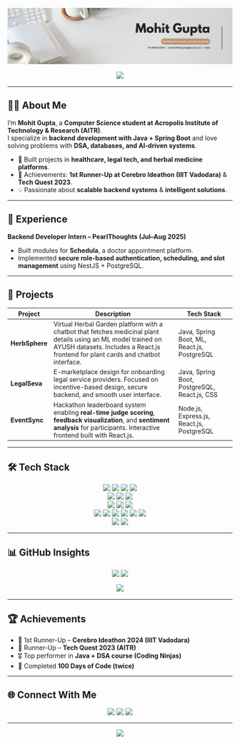 <!-- HEADER BANNER -->
<p align="center">
  <img src="Banner.jpg" alt="Mohit Gupta | Backend Developer" />
</p>

<!-- SLIDING SUBTITLE -->
<p align="center">
  <a href="https://github.com/MohitGupta2004">
    <img src="https://readme-typing-svg.herokuapp.com?font=Fira+Code&weight=600&size=22&duration=3000&pause=800&color=38B2AC&center=true&vCenter=true&width=650&lines=Backend+Developer+%7C+Java+%26+Spring+Boot;AI+Enthusiast;Innovator;Always+Building+%26+Always+Learning">
  </a>
</p>

---

## 👨‍💻 About Me  

I’m **Mohit Gupta**, a **Computer Science student at Acropolis Institute of Technology & Research (AITR)**.  
I specialize in **backend development with Java + Spring Boot** and love solving problems with **DSA, databases, and AI-driven systems**.  

- 🚀 Built projects in **healthcare, legal tech, and herbal medicine platforms**.  
- 🎯 Achievements: **1st Runner-Up at Cerebro Ideathon (IIIT Vadodara)** & **Tech Quest 2023**.  
- 💡 Passionate about **scalable backend systems** & **intelligent solutions**.  

---

## 🏢 Experience  

**Backend Developer Intern – PearlThoughts (Jul–Aug 2025)**  
- Built modules for **Schedula**, a doctor appointment platform.  
- Implemented **secure role-based authentication, scheduling, and slot management** using NestJS + PostgreSQL.  

---

## 🚀 Projects  

| Project         | Description | Tech Stack |
|-----------------|-------------|------------|
| **HerbSphere** | Virtual Herbal Garden platform with a chatbot that fetches medicinal plant details using an ML model trained on AYUSH datasets. Includes a React.js frontend for plant cards and chatbot interface. | Java, Spring Boot, ML, React.js, PostgreSQL |
| **LegalSeva** | E-marketplace design for onboarding legal service providers. Focused on incentive-based design, secure backend, and smooth user interface. | Java, Spring Boot, PostgreSQL, React.js, CSS |
| **EventSync** | Hackathon leaderboard system enabling **real-time judge scoring**, **feedback visualization**, and **sentiment analysis** for participants. Interactive frontend built with React.js. | Node.js, Express.js, React.js, PostgreSQL |

---

## 🛠️ Tech Stack  

<p align="center">
  <!-- Core Backend -->
  <img src="https://img.shields.io/badge/Java-007396?style=for-the-badge&logo=openjdk&logoColor=white" />
  <img src="https://img.shields.io/badge/Spring%20Boot-6DB33F?style=for-the-badge&logo=springboot&logoColor=white" />
  <img src="https://img.shields.io/badge/NestJS-E0234E?style=for-the-badge&logo=nestjs&logoColor=white" />
  <img src="https://img.shields.io/badge/TypeScript-3178C6?style=for-the-badge&logo=typescript&logoColor=white" />
  <br/>
  <!-- Databases -->
  <img src="https://img.shields.io/badge/MySQL-4479A1?style=for-the-badge&logo=mysql&logoColor=white" />
  <img src="https://img.shields.io/badge/PostgreSQL-336791?style=for-the-badge&logo=postgresql&logoColor=white" />
  <img src="https://img.shields.io/badge/SQL-1E90FF?style=for-the-badge&logo=databricks&logoColor=white" />
  <br/>
  <!-- Frontend -->
  <img src="https://img.shields.io/badge/HTML5-E34F26?style=for-the-badge&logo=html5&logoColor=white" />
  <img src="https://img.shields.io/badge/CSS3-1572B6?style=for-the-badge&logo=css3&logoColor=white" />
  <img src="https://img.shields.io/badge/JavaScript-F7DF1E?style=for-the-badge&logo=javascript&logoColor=black" />
  <br/>
  <!-- Tools -->
  <img src="https://img.shields.io/badge/Git-F05032?style=for-the-badge&logo=git&logoColor=white" />
  <img src="https://img.shields.io/badge/Postman-FF6C37?style=for-the-badge&logo=postman&logoColor=white" />
  <img src="https://img.shields.io/badge/IntelliJ-000000?style=for-the-badge&logo=intellijidea&logoColor=white" />
  <img src="https://img.shields.io/badge/VS%20Code-0078D4?style=for-the-badge&logo=visualstudiocode&logoColor=white" />
  <img src="https://img.shields.io/badge/Eclipse-2C2255?style=for-the-badge&logo=eclipseide&logoColor=white" />
  <img src="https://img.shields.io/badge/pgAdmin-316192?style=for-the-badge&logo=postgresql&logoColor=white" />
  <br/>
  <!-- Concepts -->
  <img src="https://img.shields.io/badge/OOP-4682B4?style=for-the-badge&logo=databricks&logoColor=white" />
  <img src="https://img.shields.io/badge/DSA-1E90FF?style=for-the-badge&logo=codeforces&logoColor=white" />
</p>

---

## 📊 GitHub Insights  

<p align="center">
  <img src="https://github-readme-stats.vercel.app/api?username=MohitGupta2004&show_icons=true&theme=github_dark&hide_border=true" height="165"/>
  <img src="https://streak-stats.demolab.com?user=MohitGupta2004&theme=github-dark-blue&hide_border=true" height="165"/>
</p>

<p align="center">
  <img src="https://github-readme-stats.vercel.app/api/top-langs/?username=MohitGupta2004&layout=compact&theme=github_dark&hide_border=true" height="165"/>
</p>

---

## 🏆 Achievements  

- 🥈 1st Runner-Up – **Cerebro Ideathon 2024 (IIIT Vadodara)**  
- 🥈 Runner-Up – **Tech Quest 2023 (AITR)**  
- 🎖️ Top performer in **Java + DSA course (Coding Ninjas)**  
- 🏅 Completed **100 Days of Code (twice)**  

---

## 🌐 Connect With Me  

<p align="center">
  <a href="https://linkedin.com/in/mohit-gupta09"><img src="https://img.shields.io/badge/LinkedIn-0e75b6?style=for-the-badge&logo=linkedin&logoColor=white" /></a>
  <a href="https://github.com/MohitGupta2004"><img src="https://img.shields.io/badge/GitHub-38b2ac?style=for-the-badge&logo=github&logoColor=white" /></a>
  <a href="https://leetcode.com/u/MohitGupta09/"><img src="https://img.shields.io/badge/LeetCode-0e75b6?style=for-the-badge&logo=leetcode&logoColor=white" /></a>
</p>

---

<!-- FOOTER -->
<p align="center">
  <img src="https://capsule-render.vercel.app/api?type=waving&color=0:38b2ac,100:0e75b6&height=120&section=footer" />
</p>
